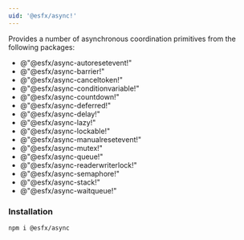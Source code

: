 ```yaml
---
uid: '@esfx/async!'
---
```


Provides a number of asynchronous coordination primitives from the following packages:

- @"@esfx/async-autoresetevent!"
- @"@esfx/async-barrier!"
- @"@esfx/async-canceltoken!"
- @"@esfx/async-conditionvariable!"
- @"@esfx/async-countdown!"
- @"@esfx/async-deferred!"
- @"@esfx/async-delay!"
- @"@esfx/async-lazy!"
- @"@esfx/async-lockable!"
- @"@esfx/async-manualresetevent!"
- @"@esfx/async-mutex!"
- @"@esfx/async-queue!"
- @"@esfx/async-readerwriterlock!"
- @"@esfx/async-semaphore!"
- @"@esfx/async-stack!"
- @"@esfx/async-waitqueue!"

### Installation

```sh
npm i @esfx/async
```
